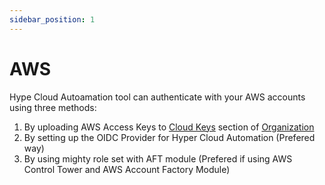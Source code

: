 ```yaml
---
sidebar_position: 1
---
```


# AWS

Hype Cloud Autoamation tool can authenticate with your AWS accounts using three methods:

1. By uploading AWS Access Keys to [Cloud Keys](../../Concepts/Organization.md#cloud-keys) section of [Organization](../../Concepts/Organization.md)
1. By setting up the OIDC Provider for Hyper Cloud Automation (Prefered way)
1. By using mighty role set with AFT module (Prefered if using AWS Control Tower and AWS Account Factory Module)
